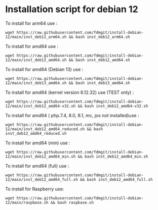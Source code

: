 # Installation script for debian 12


To install for arm64 use :

```
wget https://raw.githubusercontent.com/fdmgit/install-debian-12/main/inst_deb12_arm64.sh && bash inst_deb12_arm64.sh
```


To install for amd64 use :

```
wget https://raw.githubusercontent.com/fdmgit/install-debian-12/main/inst_deb12_amd64.sh && bash inst_deb12_amd64.sh
```

To install for amd64 (Debian 13) use :

```
wget https://raw.githubusercontent.com/fdmgit/install-debian-12/main/inst_deb13_amd64.sh && bash inst_deb13_amd64.sh
```

To install for amd64 (kernel version 6.12.32) use (TEST only) :

```
wget https://raw.githubusercontent.com/fdmgit/install-debian-12/main/inst_deb12_amd64-v32.sh && bash inst_deb12_amd64-v32.sh
```

To install for amd64 ( php.7.4, 8.0, 8.1, mc, jos not installed)use :

```
wget https://raw.githubusercontent.com/fdmgit/install-debian-12/main/inst_deb12_amd64_reduced.sh && bash inst_deb12_amd64_reduced.sh
```


To install for amd64 (min) use :

```
wget https://raw.githubusercontent.com/fdmgit/install-debian-12/main/inst_deb12_amd64_min.sh && bash inst_deb12_amd64_min.sh
```


To install for amd64 (full) use :

```
wget https://raw.githubusercontent.com/fdmgit/install-debian-12/main/inst_deb12_amd64_full.sh && bash inst_deb12_amd64_full.sh
```



To install for Raspberry use:

```
wget https://raw.githubusercontent.com/fdmgit/install-debian-12/main/raspbase.sh && bash raspbase.sh
```





